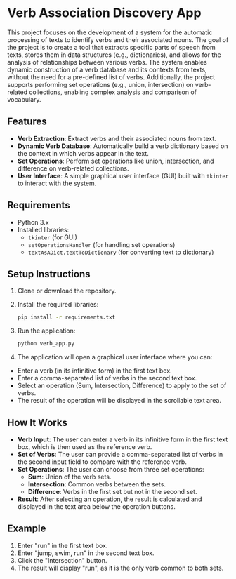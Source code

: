 # Verb Association Discovery App

This project focuses on the development of a system for the automatic processing of texts to identify verbs and their associated nouns. The goal of the project is to create a tool that extracts specific parts of speech from texts, stores them in data structures (e.g., dictionaries), and allows for the analysis of relationships between various verbs. The system enables dynamic construction of a verb database and its contexts from texts, without the need for a pre-defined list of verbs. Additionally, the project supports performing set operations (e.g., union, intersection) on verb-related collections, enabling complex analysis and comparison of vocabulary.

## Features
- **Verb Extraction**: Extract verbs and their associated nouns from text.
- **Dynamic Verb Database**: Automatically build a verb dictionary based on the context in which verbs appear in the text.
- **Set Operations**: Perform set operations like union, intersection, and difference on verb-related collections.
- **User Interface**: A simple graphical user interface (GUI) built with `tkinter` to interact with the system.

## Requirements
- Python 3.x
- Installed libraries:
  - `tkinter` (for GUI)
  - `setOperationsHandler` (for handling set operations)
  - `textAsADict.textToDictionary` (for converting text to dictionary)

## Setup Instructions

1. Clone or download the repository.

2. Install the required libraries:
   ```bash
   pip install -r requirements.txt
3. Run the application:
   ```bash
   python verb_app.py
4. The application will open a graphical user interface where you can:
- Enter a verb (in its infinitive form) in the first text box.
- Enter a comma-separated list of verbs in the second text box.
- Select an operation (Sum, Intersection, Difference) to apply to the set of verbs.
- The result of the operation will be displayed in the scrollable text area.

## How It Works

- **Verb Input**: The user can enter a verb in its infinitive form in the first text box, which is then used as the reference verb.
- **Set of Verbs**: The user can provide a comma-separated list of verbs in the second input field to compare with the reference verb.
- **Set Operations**: The user can choose from three set operations:
  - **Sum**: Union of the verb sets.
  - **Intersection**: Common verbs between the sets.
  - **Difference**: Verbs in the first set but not in the second set.
- **Result**: After selecting an operation, the result is calculated and displayed in the text area below the operation buttons.

## Example
1. Enter "run" in the first text box.
2. Enter "jump, swim, run" in the second text box.
3. Click the "Intersection" button.
4. The result will display "run", as it is the only verb common to both sets.
